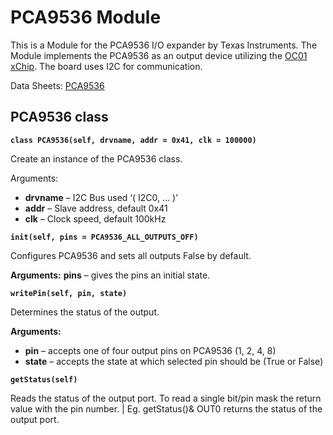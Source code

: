 # PCA9536 Module

This is a Module for the PCA9536 I/O expander by Texas Instruments.
The Module implements the PCA9536 as an output device utilizing the [OC01 xChip](https://wiki.xinabox.cc/OC01_-_High_Current_DC_Switch).
The board uses I2C for communication.

Data Sheets: [PCA9536](http://www.ti.com/lit/ds/symlink/pca9536.pdf)

## PCA9536 class


**`class PCA9536(self, drvname, addr = 0x41, clk = 100000)`**

Create an instance of the PCA9536 class.


Arguments:

    
* **drvname** – I2C Bus used ‘( I2C0, … )’
* **addr** – Slave address, default 0x41
* **clk** – Clock speed, default 100kHz



**`init(self, pins = PCA9536_ALL_OUTPUTS_OFF)`**

Configures PCA9536 and sets all outputs False by default.


**Arguments:** **pins** – gives the pins an initial state.


**`writePin(self, pin, state)`**

Determines the status of the output.


**Arguments:**

    
* **pin** – accepts one of four output pins on PCA9536 (1, 2, 4, 8)
* **state** – accepts the state at which selected pin should be (True or False)



**`getStatus(self)`**

Reads the status of the output port. To read a single bit/pin mask the return value with the pin number.
| Eg. getStatus()& OUT0 returns the status of the output port.
